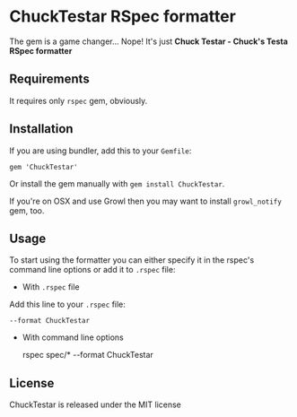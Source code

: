 # ChuckTestar RSpec formatter

The gem is a game changer... Nope! It's just **Chuck Testar - Chuck's Testa RSpec formatter**

## Requirements

It requires only `rspec` gem, obviously.

## Installation

If you are using bundler, add this to your `Gemfile`:

    gem 'ChuckTestar'

Or install the gem manually with `gem install ChuckTestar`.

If you're on OSX and use Growl then you may want to install `growl_notify` gem, too.

## Usage

To start using the formatter you can either specify it in the rspec's command line options or add it to `.rspec` file:

- With `.rspec` file

Add this line to your `.rspec` file:

    --format ChuckTestar

- With command line options

    rspec spec/* --format ChuckTestar

## License
ChuckTestar is released under the MIT license

